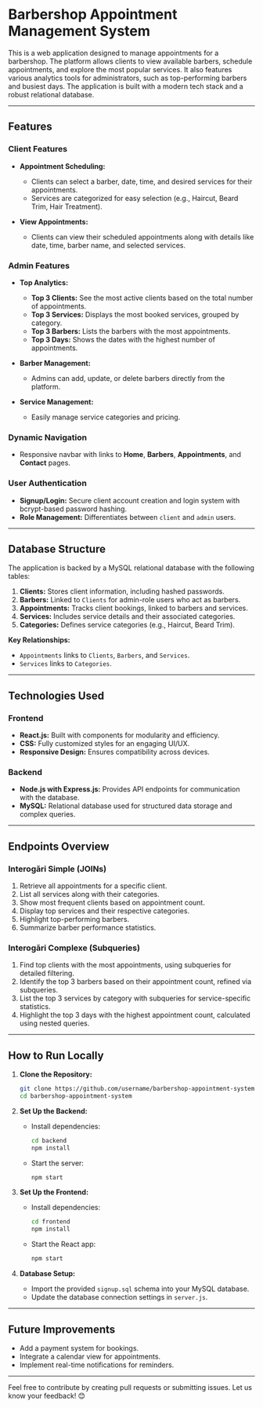 # **Barbershop Appointment Management System**

This is a web application designed to manage appointments for a barbershop. The platform allows clients to view available barbers, schedule appointments, and explore the most popular services. It also features various analytics tools for administrators, such as top-performing barbers and busiest days. The application is built with a modern tech stack and a robust relational database.

---

## **Features**

### **Client Features**
- **Appointment Scheduling:**
  - Clients can select a barber, date, time, and desired services for their appointments.
  - Services are categorized for easy selection (e.g., Haircut, Beard Trim, Hair Treatment).
  
- **View Appointments:**
  - Clients can view their scheduled appointments along with details like date, time, barber name, and selected services.

### **Admin Features**
- **Top Analytics:**
  - **Top 3 Clients:** See the most active clients based on the total number of appointments.
  - **Top 3 Services:** Displays the most booked services, grouped by category.
  - **Top 3 Barbers:** Lists the barbers with the most appointments.
  - **Top 3 Days:** Shows the dates with the highest number of appointments.

- **Barber Management:**
  - Admins can add, update, or delete barbers directly from the platform.

- **Service Management:**
  - Easily manage service categories and pricing.

### **Dynamic Navigation**
- Responsive navbar with links to **Home**, **Barbers**, **Appointments**, and **Contact** pages.

### **User Authentication**
- **Signup/Login:** Secure client account creation and login system with bcrypt-based password hashing.
- **Role Management:** Differentiates between `client` and `admin` users.

---

## **Database Structure**
The application is backed by a MySQL relational database with the following tables:
1. **Clients:** Stores client information, including hashed passwords.
2. **Barbers:** Linked to `Clients` for admin-role users who act as barbers.
3. **Appointments:** Tracks client bookings, linked to barbers and services.
4. **Services:** Includes service details and their associated categories.
5. **Categories:** Defines service categories (e.g., Haircut, Beard Trim).

**Key Relationships:**
- `Appointments` links to `Clients`, `Barbers`, and `Services`.
- `Services` links to `Categories`.

---

## **Technologies Used**
### **Frontend**
- **React.js:** Built with components for modularity and efficiency.
- **CSS:** Fully customized styles for an engaging UI/UX.
- **Responsive Design:** Ensures compatibility across devices.

### **Backend**
- **Node.js with Express.js:** Provides API endpoints for communication with the database.
- **MySQL:** Relational database used for structured data storage and complex queries.

---

## **Endpoints Overview**
### **Interogări Simple (JOINs)**
1. Retrieve all appointments for a specific client.
2. List all services along with their categories.
3. Show most frequent clients based on appointment count.
4. Display top services and their respective categories.
5. Highlight top-performing barbers.
6. Summarize barber performance statistics.

### **Interogări Complexe (Subqueries)**
1. Find top clients with the most appointments, using subqueries for detailed filtering.
2. Identify the top 3 barbers based on their appointment count, refined via subqueries.
3. List the top 3 services by category with subqueries for service-specific statistics.
4. Highlight the top 3 days with the highest appointment count, calculated using nested queries.

---

## **How to Run Locally**
1. **Clone the Repository:**
   ```bash
   git clone https://github.com/username/barbershop-appointment-system.git
   cd barbershop-appointment-system
   ```

2. **Set Up the Backend:**
   - Install dependencies:
     ```bash
     cd backend
     npm install
     ```
   - Start the server:
     ```bash
     npm start
     ```

3. **Set Up the Frontend:**
   - Install dependencies:
     ```bash
     cd frontend
     npm install
     ```
   - Start the React app:
     ```bash
     npm start
     ```

4. **Database Setup:**
   - Import the provided `signup.sql` schema into your MySQL database.
   - Update the database connection settings in `server.js`.

---

## **Future Improvements**
- Add a payment system for bookings.
- Integrate a calendar view for appointments.
- Implement real-time notifications for reminders.

---

Feel free to contribute by creating pull requests or submitting issues. Let us know your feedback! 😊
